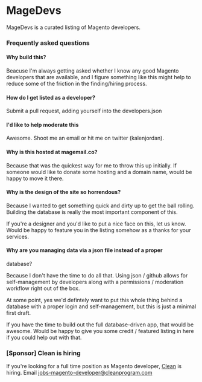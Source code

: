 MageDevs
========

MageDevs is a curated listing of Magento developers.  

### Frequently asked questions
#### Why build this?

Beacuse I'm always getting asked whether I know any good Magento developers that are available, 
and I figure something like this might help to reduce some of the friction in the finding/hiring
process.

#### How do I get listed as a developer?

Submit a pull request, adding yourself into the developers.json

#### I'd like to help moderate this

Awesome.  Shoot me an email or hit me on twitter (kalenjordan).

#### Why is this hosted at magemail.co?

Because that was the quickest way for me to throw this up initially.
If someone would like to donate some hosting and a domain name,
would be happy to move it there.

#### Why is the design of the site so horrendous?

Because I wanted to get something quick and dirty up to get the ball
rolling.  Building the database is really the most important
component of this.

If you're a designer and you'd like to put a nice face on this,
let us know.  Would be happy to feature you in the listing somehow
as a thanks for your services.

#### Why are you managing data via a json file instead of a proper
database?

Because I don't have the time to do all that.  Using json / github
allows for self-management by developers along with a permissions / 
moderation workflow right out of the box.

At some point, yes we'd defintely want to put this whole thing
behind a database with a proper login and self-management, but
this is just a minimal first draft.

If you have the time to build out the full database-driven app,
that would be awesome.  Would be happy to give you some credit / 
featured listing in here if you could help out with that.

### [Sponsor] Clean is hiring

If you're looking for a full time position as Magento developer, 
<a href="http://www.cleanprogram.com/">Clean</a> is hiring.  Email jobs-magento-developer@cleanprogram.com
